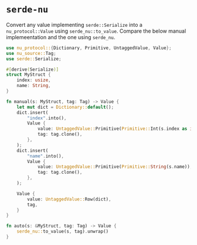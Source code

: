 # `serde-nu`

Convert any value implementing `serde::Serialize` into a
`nu_protocol::Value` using `serde_nu::to_value`. Compare the below manual
implemeentation and the one using `serde_nu`.

```rust
use nu_protocol::{Dictionary, Primitive, UntaggedValue, Value};
use nu_source::Tag;
use serde::Serialize;

#[derive(Serialize)]
struct MyStruct {
    index: usize,
    name: String,
}

fn manual(s: MyStruct, tag: Tag) -> Value {
    let mut dict = Dictionary::default();
    dict.insert(
        "index".into(),
        Value {
            value: UntaggedValue::Primitive(Primitive::Int(s.index as i64)),
            tag: tag.clone(),
        },
    );
    dict.insert(
        "name".into(),
        Value {
            value: UntaggedValue::Primitive(Primitive::String(s.name)),
            tag: tag.clone(),
        },
    );

    Value {
        value: UntaggedValue::Row(dict),
        tag,
    }
}

fn auto(s: &MyStruct, tag: Tag) -> Value {
    serde_nu::to_value(s, tag).unwrap()
}
```
